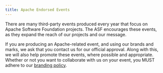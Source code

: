 ```yaml
---
title: Apache Endorsed Events
---
```


There are many third-party events produced every year that focus on Apache Software Foundation projects. The ASF encourages these events, as they expand the reach of our projects and our message.

If you are producing an Apache-related event, and using our brands and marks, we ask that you contact us for our official approval. Along with this, we will also help promote these events, where possible and appropriate. Whether or not you want to collaborate with us on your event, you MUST adhere to our [branding policy](https://www.apache.org/foundation/marks/events.html).
